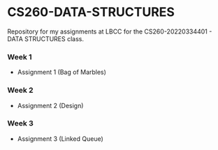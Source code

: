 
# CS260-DATA-STRUCTURES

Repository for my assignments at LBCC for the CS260-20220334401 - DATA STRUCTURES class.

### Week 1

- Assignment 1 (Bag of Marbles)

### Week 2

- Assignment 2 (Design)

### Week 3

- Assignment 3 (Linked Queue)